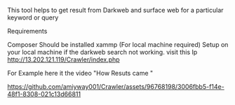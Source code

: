 This tool helps to get result from Darkweb and surface web for a particular keyword or query

Requirements

Composer Should be installed
xammp (For local machine required)
Setup on your local machine if the darkweb search not working. visit this Ip http://13.202.121.119/Crawler/index.php

For Example here it the video "How Resuts came "

https://github.com/amiyway001/Crawler/assets/96768198/3006fbb5-f14e-48f1-8308-021c13d66811

